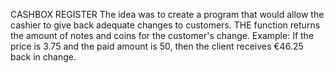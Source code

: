 CASHBOX REGISTER
The idea was to create a program that would allow the cashier to give back adequate changes to customers.
THE function returns the amount of notes and coins for the customer's change.
Example: If the price is 3.75 and the paid amount is 50, then the client receives €46.25 back in change.